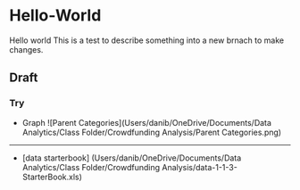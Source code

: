 # Hello-World
Hello world
This is a test to describe something into a new brnach to make changes.
## Draft
### Try
* Graph
![Parent Categories](Users/danib/OneDrive/Documents/Data Analytics/Class Folder/Crowdfunding Analysis/Parent Categories.png) 
---
- [data starterbook]
(Users/danib/OneDrive/Documents/Data Analytics/Class Folder/Crowdfunding Analysis/data-1-1-3-StarterBook.xls)
